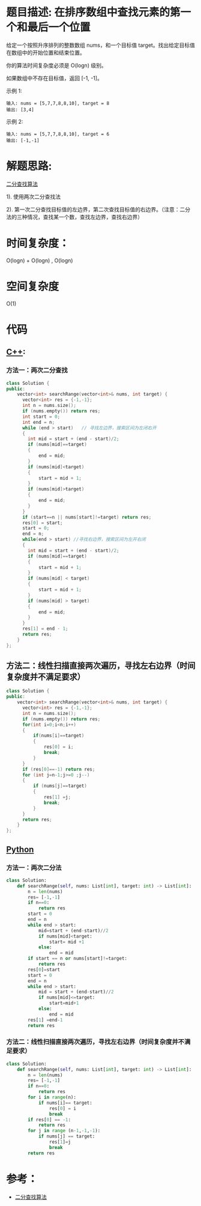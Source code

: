 # 题目描述: 在排序数组中查找元素的第一个和最后一个位置

给定一个按照升序排列的整数数组 nums，和一个目标值 target。找出给定目标值在数组中的开始位置和结束位置。

你的算法时间复杂度必须是 O(logn) 级别。

如果数组中不存在目标值，返回 [-1, -1]。

示例 1:
```
输入: nums = [5,7,7,8,8,10], target = 8
输出: [3,4]
```

示例 2:
```
输入: nums = [5,7,7,8,8,10], target = 6
输出: [-1,-1]
```
  
# 解题思路:
  [二分查找算法](./BinarySearch.md)
  
  1). 使用两次二分查找法
  
  2). 第一次二分查找目标值的左边界，第二次查找目标值的右边界。（注意：二分法的三种情况，查找某一个数，查找左边界，查找右边界）

# 时间复杂度：
  O(logn) + O(logn) , O(logn)
# 空间复杂度
  O(1)
# 代码

## [C++](./Find-First-And-Last-Position-Of-Element-In-Sorted-Array.cpp):
### 方法一：两次二分查找
```c++
class Solution {
public:
    vector<int> searchRange(vector<int>& nums, int target) {
      vector<int> res = {-1,-1};
      int n = nums.size();
      if (nums.empty()) return res;
      int start = 0;
      int end = n;
      while (end > start)   // 寻找左边界，搜索区间为左闭右开
      {
        int mid = start + (end - start)/2;
        if (nums[mid]==target)
        {
            end = mid;
        }
        if (nums[mid]<target)
        {
            start = mid + 1;
        }
        if (nums[mid]>target)
        {
            end = mid;
        }
      }
      if (start==n || nums[start]!=target) return res;
      res[0] = start;
      start = 0;
      end = n;
      while(end > start) //寻找右边界，搜索区间为左开右闭
      {
        int mid = start + (end - start)/2;
        if (nums[mid]==target) 
        {
            start = mid + 1;
        }
        if (nums[mid] < target)
        {
            start = mid + 1;
        }
        if (nums[mid] > target)
        {
            end = mid;
        }
      }
      res[1] = end - 1;
      return res;
    }
};
```

## 方法二：线性扫描直接两次遍历，寻找左右边界（时间复杂度并不满足要求）
```c++
class Solution {
public:
    vector<int> searchRange(vector<int>& nums, int target) {
      vector<int> res = {-1,-1};
      int n = nums.size();
      if (nums.empty()) return res; 
      for(int i=0;i<n;i++)
      {
          if(nums[i]==target)
          {
              res[0] = i;
              break;
          }
      }
      if (res[0]==-1) return res;
      for (int j=n-1;j>=0 ;j--)
      {
          if (nums[j]==target) 
          {
              res[1] =j;
              break;
          }
      }
      return res;
    }
};
```



## [Python](LeetCode_Note/python/Find-First-And-Last-Position-Of-Element-In-Sorted-Array/Find-First-And-Last-Position-Of-Element-In-Sorted-Array.py)
### 方法一：两次二分法
```python
class Solution:
    def searchRange(self, nums: List[int], target: int) -> List[int]:
        n = len(nums)
        res= [-1,-1]
        if n==0:
            return res
        start = 0
        end = n
        while end > start:
            mid=start + (end-start)//2
            if nums[mid]<target:
                start= mid +1
            else:
                end = mid
        if start == n or nums[start]!=target:
            return res
        res[0]=start
        start = 0
        end = n
        while end > start:
            mid = start + (end-start)//2
            if nums[mid]<=target:
                start=mid+1
            else:
                end = mid
        res[1] =end-1
        return res
```

### 方法二：线性扫描直接两次遍历，寻找左右边界（时间复杂度并不满足要求）
```python
class Solution:
    def searchRange(self, nums: List[int], target: int) -> List[int]:
        n = len(nums)
        res= [-1,-1]
        if n==0:
            return res
        for i in range(n):
            if nums[i]== target:
                res[0] = i
                break
        if res[0] == -1:
            return res
        for j in range (n-1,-1,-1):
            if nums[j] == target:
                res[1]=j
                break
        return res
```

# 参考：
 - [二分查找算法](./BinarySearch.md)
